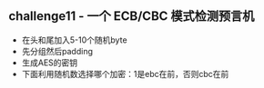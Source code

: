 ## challenge11 - 一个 ECB/CBC 模式检测预言机

- 在头和尾加入5-10个随机byte
- 先分组然后padding
- 生成AES的密钥
- 下面利用随机数选择哪个加密：1是ebc在前，否则cbc在前
